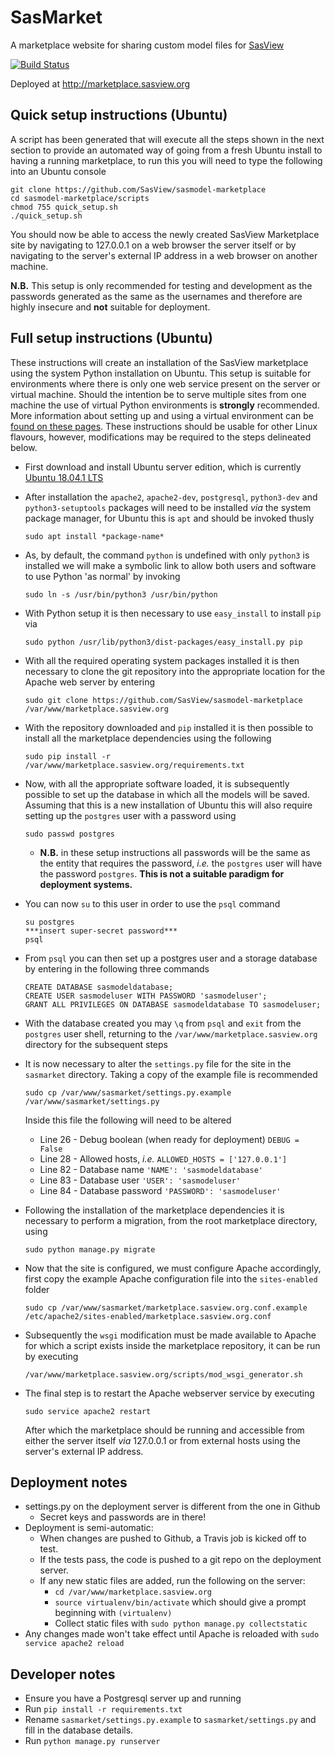 # SasMarket    
A marketplace website for sharing custom model files for [SasView](https://github.com/SasView/sasview)  

[![Build Status](https://travis-ci.org/SasView/sasmodel-marketplace.svg?branch=master)](https://travis-ci.org/SasView/sasmodel-marketplace)

Deployed at http://marketplace.sasview.org

## Quick setup instructions (Ubuntu)

A script has been generated that will execute all the steps shown in the next section to provide an automated way of going from a fresh Ubuntu install to having a running marketplace, to run this you will need to type the following into an Ubuntu console

```
git clone https://github.com/SasView/sasmodel-marketplace
cd sasmodel-marketplace/scripts
chmod 755 quick_setup.sh
./quick_setup.sh
```
You should now be able to access the newly created SasView Marketplace site by navigating to 127.0.0.1 on a web browser the server itself or by navigating to the server's external IP address in a web browser on another machine.

**N.B.** This setup is only recommended for testing and development as the passwords generated as the same as the usernames and therefore are highly insecure and **not** suitable for deployment.


## Full setup instructions (Ubuntu)
These instructions will create an installation of the SasView marketplace using the system Python installation on Ubuntu. This setup is suitable for environments where there is only one web service present on the server or virtual machine. Should the intention be to serve multiple sites from one machine the use of virtual Python environments is **strongly** recommended. More information about setting up and using a virtual environment can be [found on these pages](http://www.google.com). These instructions should be usable for other Linux flavours, however, modifications may be required to the steps delineated below.  

* First download and install Ubuntu server edition, which is currently [Ubuntu 18.04.1 LTS](https://www.ubuntu.com/download/server/thank-you?version=18.04.1&architecture=amd64)  

* After installation the ```apache2```, ```apache2-dev```, ```postgresql```, ```python3-dev``` and ```python3-setuptools``` packages will need to be installed *via* the system package manager, for Ubuntu this is ```apt``` and should be invoked thusly

  ```
  sudo apt install *package-name*
  ```

* As, by default, the command ```python``` is undefined with only ```python3``` is installed we will make a symbolic link to allow both users and software to use Python 'as normal' by invoking

  ```
  sudo ln -s /usr/bin/python3 /usr/bin/python 
  ```

* With Python setup it is then necessary to use ```easy_install``` to install ```pip``` via

  ```
  sudo python /usr/lib/python3/dist-packages/easy_install.py pip
  ```

* With all the required operating system packages installed it is then necessary to clone the git repository into the appropriate location for the Apache web server by entering

  ```
  sudo git clone https://github.com/SasView/sasmodel-marketplace /var/www/marketplace.sasview.org
  ```

* With the repository downloaded and ```pip``` installed it is then possible to install all the marketplace dependencies using the following

  ```
  sudo pip install -r /var/www/marketplace.sasview.org/requirements.txt
  ```

* Now, with all the appropriate software loaded, it is subsequently possible to set up the database in which all the models will be saved. Assuming that this is a new installation of Ubuntu this will also require setting up the ```postgres``` user with a password using

  ```
  sudo passwd postgres
  ```

  * **N.B.** in these setup instructions all passwords will be the same as the entity that requires the password, *i.e.* the ```postgres``` user will have the password ```postgres```. **This is not a suitable paradigm for deployment systems.**

* You can now ```su``` to this user in order to use the ```psql``` command

  ``` 
  su postgres
  ***insert super-secret password***
  psql
  ```

* From ```psql``` you can then set up a postgres user and a storage database by entering in the following three commands

  ```
  CREATE DATABASE sasmodeldatabase;
  CREATE USER sasmodeluser WITH PASSWORD 'sasmodeluser';
  GRANT ALL PRIVILEGES ON DATABASE sasmodeldatabase TO sasmodeluser;
  ```

* With the database created you may ```\q``` from ```psql``` and ```exit``` from the ```postgres``` user shell, returning to the ```/var/www/marketplace.sasview.org``` directory for the subsequent steps

* It is now necessary to alter the ```settings.py``` file for the site in the ```sasmarket``` directory. Taking a copy of the example file is recommended  

  ```
  sudo cp /var/www/sasmarket/settings.py.example /var/www/sasmarket/settings.py
  ```  

  Inside this file the following will need to be altered

  * Line 26 - Debug boolean (when ready for deployment) ```DEBUG = False```
  * Line 28 - Allowed hosts, *i.e.* ```ALLOWED_HOSTS = ['127.0.0.1']```
  * Line 82 - Database name ``` 'NAME': 'sasmodeldatabase' ```
  * Line 83 - Database user ``` 'USER': 'sasmodeluser' ```
  * Line 84 - Database password ``` 'PASSWORD': 'sasmodeluser' ```

* Following the installation of the marketplace dependencies it is necessary to perform a migration, from the root marketplace directory, using

  ```
  sudo python manage.py migrate
  ```

* Now that the site is configured, we must configure Apache accordingly, first copy the example Apache configuration file into the ```sites-enabled``` folder

  ``` 
  sudo cp /var/www/sasmarket/marketplace.sasview.org.conf.example /etc/apache2/sites-enabled/marketplace.sasview.org.conf
  ```

* Subsequently the ```wsgi``` modification must be made available to Apache for which a script exists inside the marketplace repository, it can be run by executing

  ```
  /var/www/marketplace.sasview.org/scripts/mod_wsgi_generator.sh
  ```

* The final step is to restart the Apache webserver service by executing

  ```
  sudo service apache2 restart
  ```

  After which the marketplace should be running and accessible from either the server itself *via* 127.0.0.1 or from external hosts using the server's external IP address.


## Deployment notes
* settings.py on the deployment server is different from the one in Github  
  * Secret keys and passwords are in there!  
* Deployment is semi-automatic:
  * When changes are pushed to Github, a Travis job is kicked off to test.
  * If the tests pass, the code is pushed to a git repo on the deployment server.
  * If any new static files are added, run the following on the server:
    * ```cd /var/www/marketplace.sasview.org```  
    * ```source virtualenv/bin/activate``` which should give a prompt beginning
     with ```(virtualenv)```
    * Collect static files with ```sudo python manage.py collectstatic```
* Any changes made won't take effect until Apache is reloaded with ```sudo service apache2 reload```

## Developer notes    
*   Ensure you have a Postgresql server up and running  
*   Run `pip install -r requirements.txt`  
*   Rename `sasmarket/settings.py.example` to `sasmarket/settings.py` and
fill in the database details.     
*   Run `python manage.py runserver`  
